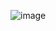 ![image](https://github.com/abhirajsinghchauhan/MicroProject3/assets/66667174/cb17c886-fff4-4225-a3c9-794dca55febb)
